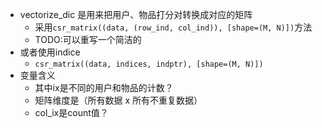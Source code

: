 - vectorize_dic 是用来把用户、物品打分对转换成对应的矩阵
  - 采用`csr_matrix((data, (row_ind, col_ind)), [shape=(M, N)])`方法
  - TODO:可以重写一个简洁的
- 或者使用indice
  - `csr_matrix((data, indices, indptr), [shape=(M, N)])`
- 变量含义
  - 其中ix是不同的用户和物品的计数？
  - 矩阵维度是（所有数据 x 所有不重复数据）
  - col_ix是count值？
